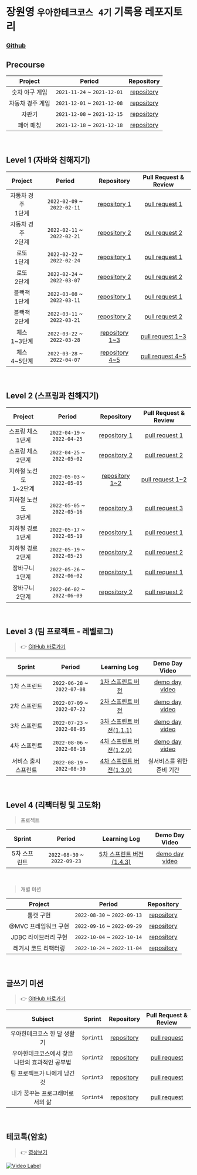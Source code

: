 # 장원영 `우아한테크코스 4기` 기록용 레포지토리

### [Github](https://github.com/ozragwort)

## Precourse

|  Project   |           Period            |                                       Repository                                        |
|:----------:|:---------------------------:|:---------------------------------------------------------------------------------------:|
|  숫자 야구 게임  | `2021-11-24` ~ `2021-12-01` |    [repository](https://github.com/OzRagwort/java-baseball-precourse/tree/ozragwort)    |
| 자동차 경주 게임  | `2021-12-01` ~ `2021-12-08` |   [repository](https://github.com/OzRagwort/java-racingcar-precourse/tree/ozragwort)    |
|    자판기     | `2021-12-08` ~ `2021-12-15` | [repository](https://github.com/OzRagwort/java-vendingmachine-precourse/tree/ozragwort) |
|   페어 매칭    | `2021-12-18` ~ `2021-12-18` |  [repository](https://github.com/OzRagwort/java-pairmatching-precourse/tree/ozragwort)  |

<br/>

## Level 1 (자바와 친해지기)

|    Project    |          Period           |                               Repository                               |                          Pull Request & Review                           |
|:-------------:|:-------------------------:|:----------------------------------------------------------------------:|:------------------------------------------------------------------------:|
|자동차 경주 <br> 1단계|`2022-02-09` ~ `2022-02-11`| [repository 1](https://github.com/OzRagwort/java-racingcar/tree/step1) | [pull request 1](https://github.com/woowacourse/java-racingcar/pull/324) |
|자동차 경주 <br> 2단계|`2022-02-11` ~ `2022-02-21`| [repository 2](https://github.com/OzRagwort/java-racingcar/tree/step2) | [pull request 2](https://github.com/woowacourse/java-racingcar/pull/387) |
|  로또 <br> 1단계  |`2022-02-22` ~ `2022-02-24`|   [repository 1](https://github.com/OzRagwort/java-lotto/tree/step1)   |   [pull request 1](https://github.com/woowacourse/java-lotto/pull/374)   |
|  로또 <br> 2단계  |`2022-02-24` ~ `2022-03-07`|   [repository 2](https://github.com/OzRagwort/java-lotto/tree/step2)   |   [pull request 2](https://github.com/woowacourse/java-lotto/pull/440)   |
| 블랙잭 <br> 1단계  |`2022-03-08` ~ `2022-03-11`| [repository 1](https://github.com/OzRagwort/java-blackjack/tree/step1) | [pull request 1](https://github.com/woowacourse/java-blackjack/pull/232) |
| 블랙잭 <br> 2단계  |`2022-03-11` ~ `2022-03-21`| [repository 2](https://github.com/OzRagwort/java-blackjack/tree/step2) | [pull request 2](https://github.com/woowacourse/java-blackjack/pull/368) |
| 체스 <br> 1~3단계 |`2022-03-22` ~ `2022-03-28`|  [repository 1~3](https://github.com/OzRagwort/java-chess/tree/step1)  |  [pull request 1~3](https://github.com/woowacourse/java-chess/pull/284)  |
| 체스 <br> 4~5단계 |`2022-03-28` ~ `2022-04-07`|  [repository 4~5](https://github.com/OzRagwort/java-chess/tree/step2)  |  [pull request 4~5](https://github.com/woowacourse/java-chess/pull/367)  |

<br/>

## Level 2 (스프링과 친해지기)

|      Project       |          Period           |                                Repository                                 |                            Pull Request & Review                            |
|:------------------:|:-------------------------:|:-------------------------------------------------------------------------:|:---------------------------------------------------------------------------:|
|  스프링 체스 <br> 1단계   |`2022-04-19` ~ `2022-04-25`|     [repository 1](https://github.com/OzRagwort/jwp-chess/tree/step1)     |     [pull request 1](https://github.com/woowacourse/jwp-chess/pull/373)     |
|  스프링 체스 <br> 2단계   |`2022-04-25` ~ `2022-05-02`|     [repository 2](https://github.com/OzRagwort/jwp-chess/tree/step2)     |     [pull request 2](https://github.com/woowacourse/jwp-chess/pull/426)     |
| 지하철 노선도 <br> 1~2단계 |`2022-05-03` ~ `2022-05-05`| [repository 1~2](https://github.com/OzRagwort/atdd-subway-map/tree/step1) | [pull request 1~2](https://github.com/woowacourse/atdd-subway-map/pull/197) | 
|  지하철 노선도 <br> 3단계  |`2022-05-05` ~ `2022-05-16`|  [repository 3](https://github.com/OzRagwort/atdd-subway-map/tree/step2)  |  [pull request 3](https://github.com/woowacourse/atdd-subway-map/pull/269)  |
|  지하철 경로 <br> 1단계   |`2022-05-17` ~ `2022-05-19`| [repository 1](https://github.com/OzRagwort/atdd-subway-path/tree/step1)  | [pull request 1](https://github.com/woowacourse/atdd-subway-path/pull/211)  |
|  지하철 경로 <br> 2단계   |`2022-05-19` ~ `2022-05-25`| [repository 2](https://github.com/OzRagwort/atdd-subway-path/tree/step2)  | [pull request 2](https://github.com/woowacourse/atdd-subway-path/pull/260)  |
|   장바구니 <br> 1단계    |`2022-05-26` ~ `2022-06-02`| [repository 1](https://github.com/OzRagwort/jwp-shopping-cart/tree/step1) | [pull request 1](https://github.com/woowacourse/jwp-shopping-cart/pull/17)  |
|   장바구니 <br> 2단계    |`2022-06-02` ~ `2022-06-09`| [repository 2](https://github.com/OzRagwort/jwp-shopping-cart/tree/step2) | [pull request 2](https://github.com/woowacourse/jwp-shopping-cart/pull/151) |

<br/>

## Level 3 (팀 프로젝트 - 레벨로그)

> 👉 [GitHub 바로가기](https://github.com/woowacourse-teams/2022-levellog)

|   Sprint    |           Period            |                                                     Learning Log                                                      |                        Demo Day Video                         |
|:-----------:|:---------------------------:|:---------------------------------------------------------------------------------------------------------------------:|:-------------------------------------------------------------:|
|   1차 스프린트   | `2022-06-28` ~ `2022-07-08` |    [1차 스프린트 버전](https://github.com/woowacourse-teams/2022-levellog/tree/9dcc5badb40133a84e57ec0a6396887bc4149a72)     | [demo day video](https://www.youtube.com/watch?v=-WfwFTYKa90) |
|   2차 스프린트   | `2022-07-09` ~ `2022-07-22` |    [2차 스프린트 버전](https://github.com/woowacourse-teams/2022-levellog/tree/1d62d3596ab5013596b1fc40de6bce65c21b0be6)     | [demo day video](https://www.youtube.com/watch?v=yH1d5MF6s54) |
|   3차 스프린트   | `2022-07-23` ~ `2022-08-05` | [3차 스프린트 버전(1.1.1)](https://github.com/woowacourse-teams/2022-levellog/tree/f5833e680efa1f9bfd88e763e358282fe01ce6f8) | [demo day video](https://www.youtube.com/watch?v=5-6levr8Nxw) |
|   4차 스프린트   | `2022-08-06` ~ `2022-08-18` | [4차 스프린트 버전(1.2.0)](https://github.com/woowacourse-teams/2022-levellog/tree/625b6c193b0801a0d6ee58bce605a63a0867542a) | [demo day video](https://www.youtube.com/watch?v=r1vOel1zDn8) |
| 서비스 출시 스프린트 | `2022-08-19` ~ `2022-08-30` | [4차 스프린트 버전(1.3.0)](https://github.com/woowacourse-teams/2022-levellog/tree/c7abbb5a59247747672acb2ff3f63fc2dfe1da2b) |                        실서비스를 위한 준비 기간                         |


<br/>

## Level 4 (리팩터링 및 고도화)

> 프로젝트

| Sprint  |           Period           |                                                     Learning Log                                                      |   Demo Day Video   |
|:-------:|:--------------------------:|:---------------------------------------------------------------------------------------------------------------------:|:------------------:|
| 5차 스프린트 |`2022-08-30` ~ `2022-09-23` | [5차 스프린트 버전(1.4.3)](https://github.com/woowacourse-teams/2022-levellog/tree/a9603a63c62801356b068c2a15b78fc86d4013ad) | [demo day video]() |

<br/>

> 개별 미션

|    Project    |           Period            |                                  Repository                                  |
|:-------------:|:---------------------------:|:----------------------------------------------------------------------------:|
|     톰캣 구현     | `2022-08-30` ~ `2022-09-13` | [repository](https://github.com/OzRagwort/jwp-dashboard-http/tree/ozragwort) |
| @MVC 프레임워크 구현 | `2022-09-16` ~ `2022-09-29` | [repository](https://github.com/OzRagwort/jwp-dashboard-mvc/tree/ozragwort)  |
| JDBC 라이브러리 구현 | `2022-10-04` ~ `2022-10-14` | [repository](https://github.com/ozragwort/jwp-dashboard-jdbc/tree/ozragwort) |
| 레거시 코드 리팩터링 | `2022-10-24` ~ `2022-11-04`  | [repository](https://github.com/OzRagwort/jwp-refactoring/tree/ozragwort) |

<br/>

## 글쓰기 미션

> 👉 [GitHub 바로가기](https://github.com/OzRagwort/woowa-writing-4/tree/ozragwort)

|          Subject          |  Sprint   |                                     Repository                                      |                          Pull Request & Review                          |
|:-------------------------:|:---------:|:-----------------------------------------------------------------------------------:|:-----------------------------------------------------------------------:|
|      우아한테크코스 한 달 생활기      | `Sprint1` | [repository](https://github.com/OzRagwort/woowa-writing-4/blob/ozragwort/Level1.md) | [pull request](https://github.com/woowacourse/woowa-writing-4/pull/13)  |
| 우아한테크코스에서 찾은 나만의 효과적인 공부법 | `Sprint2` | [repository](https://github.com/OzRagwort/woowa-writing-4/blob/ozragwort/Level2.md) | [pull request](https://github.com/woowacourse/woowa-writing-4/pull/190) |
|     팀 프로젝트가 나에게 남긴 것      | `Sprint3` | [repository](https://github.com/OzRagwort/woowa-writing-4/blob/ozragwort/Level3.md) | [pull request](https://github.com/woowacourse/woowa-writing-4/pull/319) |
|     내가 꿈꾸는 프로그래머로서의 삶      | `Sprint4` | [repository](https://github.com/OzRagwort/woowa-writing-4/blob/level4/Level4.md) | [pull request](https://github.com/woowacourse/woowa-writing-4/pull/382) |

<br/>

## 테코톡(암호)

> 👉 [영상보기](https://www.youtube.com/watch?v=UJDB6e8s1Fg)

[![Video Label](http://img.youtube.com/vi/UJDB6e8s1Fg/maxresdefault.jpg)](https://youtu.be/UJDB6e8s1Fg)
